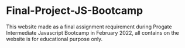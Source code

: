 # Final-Project-JS-Bootcamp
This website made as a final assignment requirement during Progate Intermediate Javascript Bootcamp in February 2022, all contains on the website is for educational purpose only.
